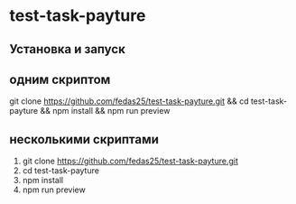 # test-task-payture

## Установка и запуск
## одним скриптом
git clone https://github.com/fedas25/test-task-payture.git && cd test-task-payture && npm install && npm run preview

## несколькими скриптами
1. git clone https://github.com/fedas25/test-task-payture.git
2. cd test-task-payture
3. npm install
4. npm run preview
